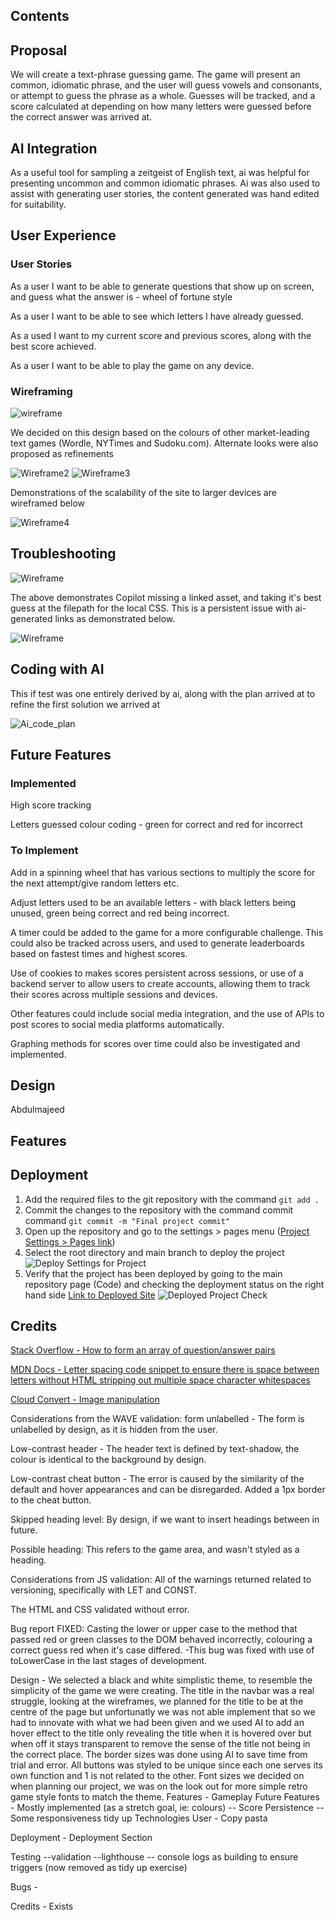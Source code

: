 ## Contents

## Proposal

We will create a text-phrase guessing game. The game will present an common, idiomatic phrase, and the user will guess vowels and consonants, or attempt to guess the phrase as a whole. Guesses will be tracked, and a score calculated at depending on how many letters were guessed before the correct answer was arrived at.

## AI Integration

As a useful tool for sampling a zeitgeist of English text, ai was helpful for presenting uncommon and common idiomatic phrases.
Ai was also used to assist with generating user stories, the content generated was hand edited for suitability.

## User Experience

### User Stories

As a user I want to be able to generate questions that show up on screen, and guess what the answer is - wheel of fortune style

As a user I want to be able to see which letters I have already guessed.

As a used I want to my current score and previous scores, along with the best score achieved.

As a user I want to be able to play the game on any device.

### Wireframing

![wireframe](docs/image_2024-11-27_123117416.png)

We decided on this design based on the colours of other market-leading text games (Wordle, NYTimes and Sudoku.com).
Alternate looks were also proposed as refinements

![Wireframe2](docs/image_2024-11-27_141343866_480.png)
![Wireframe3](docs/new_phone_480.png)

Demonstrations of the scalability of the site to larger devices are wireframed below

![Wireframe4](docs/image_2024-11-27_142015802_720.png)

## Troubleshooting

![Wireframe](docs/bugs/CssAifile2.png)

The above demonstrates Copilot missing a linked asset, and taking it's best guess at the filepath for the local CSS. This is a persistent issue with ai-generated links as demonstrated below.

![Wireframe](docs/bugs/JsAifile1.png)

## Coding with AI

This if test was one entirely derived by ai, along with the plan arrived at to refine the first solution we arrived at

![Ai_code_plan](docs/Promptexample.png)

## Future Features

### Implemented

High score tracking

Letters guessed colour coding - green for correct and red for incorrect

### To Implement

Add in a spinning wheel that has various sections to multiply the score for the next attempt/give random letters etc.

Adjust letters used to be an available letters - with black letters being unused, green being correct and red being incorrect.

A timer could be added to the game for a more configurable challenge. This could also be tracked across users, and used to generate leaderboards based on fastest times and highest scores.

Use of cookies to makes scores persistent across sessions, or use of a backend server to allow users to create accounts, allowing them to track their scores across multiple sessions and devices.

Other features could include social media integration, and the use of APIs to post scores to social media platforms automatically.

Graphing methods for scores over time could also be investigated and implemented.

## Design

Abdulmajeed

## Features




## Deployment

1) Add the required files to the git repository with the command `git add .`
2) Commit the changes to the repository with the command commit command `git commit -m "Final project commit"`
3) Open up the repository and go to the settings > pages menu ([Project Settings > Pages link](https://github.com/lcorndogl/Hackathon1-Wheel-of-Fortune/settings/pages))
4) Select the root directory and main branch to deploy the project ![Deploy Settings for Project](docs/github-deploy-settings.png "GitHub Pages Deployment Settings")
5) Verify that the project has been deployed by going to the main repository page (Code) and checking the deployment status on the right hand side
[Link to Deployed Site](https://lcorndogl.github.io/Hackathon1-Wheel-of-Fortune/)
![Deployed Project Check](docs/github-deployed.png "GitHub Pages Deployment Check")

## Credits

[Stack Overflow - How to form an array of question/answer pairs](https://stackoverflow.com/questions/37252041/storing-quiz-questions-in-array-of-objects)

[MDN Docs - Letter spacing code snippet to ensure there is space between letters without HTML stripping out multiple space character whitespaces](https://developer.mozilla.org/en-US/docs/Web/CSS/letter-spacing)

[Cloud Convert - Image manipulation](https://cloudconvert.com/png-to-webp "Convert image filesize and format to webp")

Considerations from the WAVE validation:
form unlabelled -
The form is unlabelled by design, as it is hidden from the user.

Low-contrast header -
The header text is defined by text-shadow, the colour is identical to the background by design.

Low-contrast cheat button -
The error is caused by the similarity of the default and hover appearances and can be disregarded. Added a 1px border to the cheat button.

Skipped heading level:
By design, if we want to insert headings between in future.

Possible heading:
This refers to the game area, and wasn't styled as a heading.

Considerations from JS validation:
All of the warnings returned related to versioning, specifically with LET and CONST.

The HTML and CSS validated without error.

Bug report FIXED: Casting the lower or upper case to the method that passed red or green classes to the DOM behaved incorrectly,
colouring a correct guess red when it's case differed.
-This bug was fixed with use of toLowerCase in the last stages of development.


Design - We selected a black and white simplistic theme, to resemble the simplicity of the game we were creating. The title in the navbar was a real struggle, looking at the wireframes, we planned for the title to be at the centre of the page but unfortunatly we was not able implement that so we had to innovate with what we had been given and we used AI to add an hover effect to the title only revealing the title when it is hovered over but when off it stays transparent to remove the sense of the title not being in the correct place.  The border sizes was done using AI to save time from trial and error. All buttons was styled to be unique since each one serves its own function and 1 is not related to the other. Font sizes we decided on when planning our project, we was on the look out for more simple retro game style fonts to match the theme.
Features - Gameplay
Future Features - Mostly implemented (as a stretch goal, ie: colours)
-- Score Persistence
-- Some responsiveness tidy up
Technologies User - Copy pasta

Deployment - Deployment Section

Testing
--validation
--lighthouse
-- console logs as building to ensure triggers (now removed as tidy up exercise)

Bugs - 

Credits - Exists
